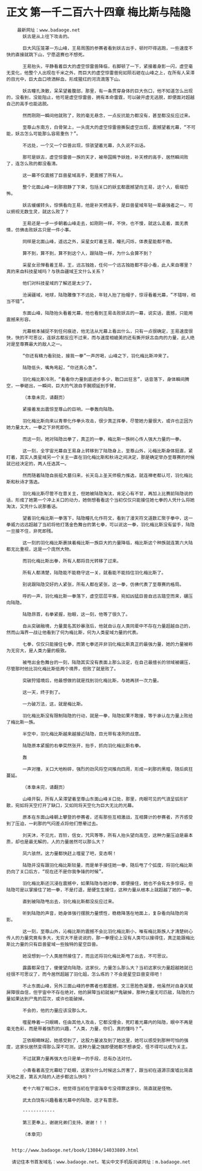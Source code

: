 # 正文 第一千二百六十四章 梅比斯与陆隐
        最新网址：www.badaoge.net
          妖古是从上往下攻击的。
      
          巨大风压笼罩一方山峰，王易周围的参赛者看到妖古出手，顿时吓得逃跑，一些速度不快的直接就跳下山，宁愿退赛也不想死。
      
          王易抬头，平静看着巨大的虚空惊雷兽降临，右脚顿了一下，紧接着身影一闪，虚空毫无变化，他整个人出现在千米之外，而巨大的虚空惊雷兽宛如陨石砸在山峰之上，在所有人呆滞的目光中，巨大血口喷洒鲜血，形成猩红的河流滴落下山。
      
          妖古瞳孔涣散，呆呆望着腹部，那里，有一条贯穿身体的巨大伤口，他不知道怎么出现的，没看到，没能阻止，他可是虚空惊雷兽，拥有本命雷霆，可以破开虚无逃脱，即便面对超越自己的高手也能逃脱。
      
          然而刚刚一瞬间他就败了，败的毫无悬念，一点反抗能力都没有，甚至都没反应过来。
      
          至尊山东南方，白骨架上，一头庞大的虚空惊雷兽撕裂虚空出现，震撼望着光幕，“不可能，妖古怎么可能那么容易重伤？”。
      
          不远处，一个又一个巨兽出现，惊骇望着光幕，久久说不出话。
      
          那可是妖古，虚空惊雷兽一族的天才，被帝国赐予妖姓，补天榜的高手，居然瞬间败了，连怎么败的都没看清。
      
          这一幕不仅震撼了巨兽星域高手，更震撼了所有人。
      
          整个北面山峰一刹那寂静了下来，包括关口的妖玄都震撼望向王易，这个人，极端恐怖。
      
          妖古缓缓转头，惊惧看向王易，他是补天榜高手，是巨兽星域年轻一辈最强者之一，可以俯视无数生灵，就这么败了？
      
          王易还是一步一步朝着山峰走去，如刚刚一样，不快，也不慢，就这么走着，面无表情，仿佛击败妖古只是一件小事。
      
          同样是北面山峰，遥远之外，采星女盯着王易，瞳孔闪烁，体表星能都不稳。
      
          算不到，算不到，算不到这个人，跟陆隐一样，为什么会算不到？
      
          采星女忌惮看着王易，王，远古独姓，任何一个远古独姓都不容小看，此人来自哪里？真的来自科技星域吗？与铁血疆域王文什么关系？
      
          他们对科技星域的了解还是太少了。
      
          沧澜疆域，地球，陆隐雕像下不远处，年轻人抬了抬帽子，惊讶看着光幕，“不错呀，相当不错”。
      
          东面山峰，陆隐抬头看着光幕，他也看到王易击败妖古的一幕，说实话，震撼，只能用震撼来形容。
      
          光幕根本捕捉不到任何痕迹，他无法从光幕上看出什么，只有一点很确定，王易速度很快，快的不可思议，连妖古都反应不过来，而与速度相媲美的还有撕开妖古血肉的力量，此人绝对是至尊赛最大的敌人之一。
      
          “你还有精力看别处，接我一拳”一声厉喝，山峰之下，羽化梅比斯冲来了。
      
          陆隐低头，嘴角弯起，“你还真心急”。
      
          羽化梅比斯冷冽，“看看你力量到底进步多少，敢口出狂言”，话音落下，身体瞬间腾空，一拳砸出，一瞬间，巨大的气浪自手腕顺延到手臂，
      
          （本章未完，请翻页）
      
          紧接着发出震惊至尊山的巨响，一拳轰向陆隐。
      
          羽化梅比斯向来以青草化作拳头攻击，很少真正挥拳，尽管她力量很大，或许也正因为她力量太大，一拳之下非死即伤。
      
          而这一刻，她对陆隐出拳了，真正的一拳，梅比斯一族树心传人强大力量的一拳。
      
          这一刻，全宇宙光幕自王易身上转移到了陆隐身上，至尊山外，沁梅比斯身体挺直，紧盯着，其实人类星域另一个关主一直在羽化梅比斯和秋诗之间决定，那是确定举办至尊赛的时候就已经决定的，两人任选其一。
      
          然而随着陆隐自辰祖大墓归来，长天岛上圣天师极力推选，就连禅老都认可，羽化梅比斯和秋诗才落选。
      
          羽化梅比斯尽管不在意关主，但她被陆隐淘汰，肯定心有不甘，再加上比赛前陆隐说的话，形成了她第一个冲上关口的动力，她倒想看看这个当初仅仅只能接住她七拳的人凭什么将她淘汰，又凭什么说那番话。
      
          望着羽化梅比斯一拳落下，陆隐瞳孔化作符文，看到了漫天符文道数汇聚于拳中，这一拳威力远远超越了当初将他打落金色舞台的第七拳，可以说这一拳，羽化梅比斯没有留手，陆隐一旦接不住，非死即残。
      
          这一刻的羽化梅比斯裹挟着梅比斯一族巨大的力量降临，梅比斯这个种族就连第六大陆都无比重视，这是一个庞然大物。
      
          而羽化梅比斯出拳，所有人都将目光转移了过来。
      
          所有人都清楚，陆隐能不能稳守这一关，就看能不能挡住羽化梅比斯了。
      
          别说跟陆隐交好的人紧张，所有人都在紧张，这一拳，仿佛代表了至尊赛的格局。
      
          呼的一声，羽化梅比斯一拳落下，虚空层层平推，宛如凶猛巨兽自远古踏空而来，碾压向陆隐。
      
          陆隐昂首，右拳紧握，抬眼，这一刻，他等了很久了。
      
          自从突破融境，力量莫名其妙暴涨后，他就自认在人类同辈中不存在力量超越自己的，然而山海界一战让他看到了何为梅比斯，何为人类星域力量的代表。
      
          七拳，仅仅只能接住七拳，而第七拳还并非羽化梅比斯真正的最强力量，她的力量被称为无穷大，是人类力量的极致。
      
          被甩出金色舞台的一刻，陆隐其实没有表面上那么淡定，在自己最擅长的领域被碾压，尽管那时他比羽化梅比斯低两个境界，但败了就是败了。
      
          突破狩猎境后，他最想做的就是找到羽化梅比斯，与她再拼一次力量。
      
          这一天，终于到了。
      
          一力破万法，这，就是梅比斯。
      
          羽化梅比斯没有限制陆隐的行动，就是一拳，陆隐如果不敢接，等于承认在力量上败给了梅比斯一族。
      
          半空中，羽化梅比斯越来越接近陆隐，目光带有凌冽的战意。
      
          陆隐原本紧握的右拳突然张开，抬手，抓向羽化梅比斯右拳。
      
          轰
      
          一声对撞，关口大地粉碎，强烈的劲风将空间推向四周，形成一刹那的黑暗，随后疯狂蔓延。
      
          （本章未完，请翻页）
      
          山峰开裂，所有人呆滞望着至尊山东面山峰关口处，那里，肉眼可见的气浪呈弧形扩散，宛如将天空打开了缺口，又如同将天空化为巨大无比的光幕。
      
          原本在东面山峰朝上攀登的参赛者，还有那些互相激战，互相算计的参赛者，齐齐感受到了压迫，一刹那的气闷差点将他们憋晕过去。
      
          刘天沐，不见光，百铃，信女，咒风等等，所有人抬头望向高空，这种力量压迫是最本质，却也是最无解的，人的力量居然可以那么大？
      
          凤六骇然，这力量都快赶上噬星了吧，变态啊！
      
          陆隐并没有跟羽化梅比斯较量，而是单手接住她一拳，随后甩了个弧度，将羽化梅比斯扔向了关口后方，“现在还不是你我争锋的时候”。
      
          羽化梅比斯还沉浸在震撼中，如果陆隐与她对拳，即便接住，她也不会有太多惊讶，但陆隐可是以掌接住了她一拳，不是打退，是硬生生接住，这种力量从根本上就超越了她的一拳。
      
          直到被陆隐甩出去，羽化梅比斯都没反应过来。
      
          听到陆隐的声音，她身体强行摆脱力量惯性，稳稳降落在地面上，复杂看向陆隐的背影。
      
          这一刻，至尊山外，沁梅比斯的震撼不会比羽化梅比斯小，唯有梅比斯族人才清楚树心传人的力量究竟有多大，无穷大不是说说的，那一拳理论上没有人类可以接得住，真正能跟梅比斯比力量的只有巨兽星域一些独特的星空巨兽。
      
          她没想到一个人类居然接住了，而且还将羽化梅比斯甩了出去，不可思议。
      
          露露都呆住了，傻傻望向陆隐，这家伙，力量怎么那么大？当初这家伙力量超越她就已经很不可思议了，而今居然超越了羽化姐，怎么练的？不会是星空巨兽变得吧！
      
          不止东面山峰，另外三面山峰的参赛者也都震撼，文三思脸色凝重，他虽然对自身天赋屏障很自信，但宇宙中不存在绝对，他的屏障当初就被尸鬼破掉，那种力量无可匹敌，陆隐的力量如果达到尸鬼的层次，或许也能破掉。
      
          不会的，他的力量应该没那么大。
      
          噬星睁着一只眼睛，任由其他人攻击，它都没理会，死盯着光幕内的陆隐，眼中不再是毫无色彩，而是带着强烈的兴趣，“人类，力量，你们，真的懂吗？”。
      
          芷依眼睛眯起，她感受到了，这股力量波及到了她这里，她可以感受到那种可怕的强度，这家伙居然变得那么深不可测，这种力量之强即便她都不想承受，怪不得可以成为关主。
      
          不过就算力量再强大也只是单一的手段，总有办法对付。
      
          小青看着高空光幕眨了眨眼，这家伙什么时候这么厉害了，跟当初在道源宗废墟比简直天地之差，第五大陆的人进步都这么快吗？
      
          老十六咽了咽口水，他觉得当初在宇宙海幸亏没得罪这家伙，简直就是怪物。
      
          武太白饶有兴趣看着光幕中的陆隐，这才有意思。
      
          ------------
      
          第三更奉上，谢谢兄弟们支持，谢谢！！！
      
          （本章完）
      
      
      http://www.badaoge.net/book/13084/14033889.html
      
      请记住本书首发域名：www.badaoge.net。笔尖中文手机版阅读网址：m.badaoge.net